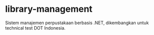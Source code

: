 # library-management
Sistem manajemen perpustakaan berbasis .NET, dikembangkan untuk technical test DOT Indonesia.

